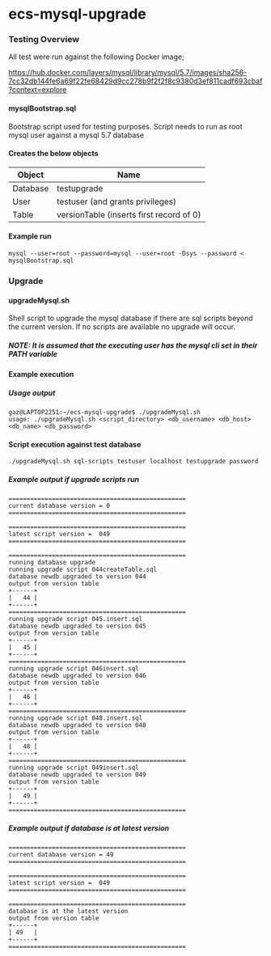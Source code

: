 # ecs-mysql-upgrade
### Testing Overview
All test were run against the following Docker image;

https://hub.docker.com/layers/mysql/library/mysql/5.7/images/sha256-7cc32db144fe6a69f22fe68429d9cc278b9f2f2f8c9380d3ef811cadf693cbaf?context=explore

#### mysqlBootstrap.sql
Bootstrap script used for testing purposes.
Script needs to run as root mysql user against a mysql 5.7 database
#### Creates the below objects
| Object | Name | 
|------|-------------------------------------------|
| Database | testupgrade |
| User | testuser (and grants privileges) |
| Table | versionTable (inserts first record of 0) |
#### Example run
```
mysql --user=root --password=mysql --user=root -Dsys --password < mysqlBootstrap.sql
```
### Upgrade
#### upgradeMysql.sh
Shell script to upgrade the mysql database if there are sql scripts beyond the current version. If no scripts are available no upgrade will occur.
##### NOTE: It is assumed that the executing user has the mysql cli set in their PATH variable
#### Example execution
##### Usage output
```
gaz@LAPTOP2251:~/ecs-mysql-upgrade$ ./upgradeMysql.sh
usage: ./upgradeMysql.sh <script_directory> <db_username> <db_host> <db_name> <db_password>
```
#### Script execution against test database
```
./upgradeMysql.sh sql-scripts testuser localhost testupgrade password
```
##### Example output if upgrade scripts run
```
=================================================
current database version = 0
=================================================

=================================================
latest script version =  049
=================================================

=================================================
running database upgrade
running upgrade script 044createTable.sql
database newdb upgraded to version 044
output from version table
+------+
|   44 |
+------+
=================================================
running upgrade script 045.insert.sql
database newdb upgraded to version 045
output from version table
+------+
|   45 |
+------+
=================================================
running upgrade script 046insert.sql
database newdb upgraded to version 046
output from version table
+------+
|   46 |
+------+
=================================================
running upgrade script 048.insert.sql
database newdb upgraded to version 048
output from version table
+------+
|   48 |
+------+
=================================================
running upgrade script 049insert.sql
database newdb upgraded to version 049
output from version table
+------+
|   49 |
+------+
=================================================
```
##### Example output if database is at latest version
```
=================================================
current database version = 49
=================================================

=================================================
latest script version =  049
=================================================

=================================================
database is at the latest version
output from version table
+------+
| 49   |
+------+
=================================================
```



